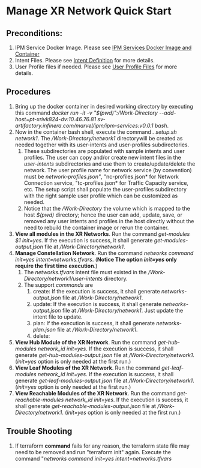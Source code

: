 # Manage XR Network Quick Start
## Preconditions:
1. IPM Service Docker Image. Please see [IPM Services Docker Image and Container](https://bitbucket.infinera.com/projects/MAR/repos/terraform-provider-ipm/browse/IPM%20Services%20Docker%20Image%20and%20Container.md)
2. Intent Files. Please see [Intent Definition](https://github.com/infinera/terraform-ipm-modules/blob/master/network-service/Intent.md) for more details.
3. User Profile files if needed. Please see [User Profile Files](https://github.com/infinera/terraform-ipm-modules/blob/master/network-service/Profiles.md) for  more details.

## Procedures
1. Bring up the docker container in desired working directory by executing this command *docker run -it -v "$(pwd)":/Work-Directory --add-host=pt-xrivk824-dv:10.46.76.81 sv-artifactory.infinera.com/marvel/ipm/ipm-services:v0.0.1 bash*. 
2. Now in the container bash shell, execute the command *. setup.sh network1*. The */Work-Directory/network1* directorywill be created as needed together with its user-intents and user-profiles subdirectories. 
   1. These subdirectories are populated with sample intents and user profiles. The user can copy and/or create new intent files in the *user-intents* subdirectories and use them to create/update/delete the network. The user profile name for network service (by convention) must be *network-profiles.json"*, "nc-profiles.json* for Network Connection service, "tc-profiles.json* for Traffic Capacity service, etc. The setup script shall populate the user-profiles subdirectory with the right sample user profile which can be customized as needed. 
   2. Notice that the */Work-Directory* the volume which is mapped to the host *$(pwd)* directory; hence the user can add, update, save, or removed any user intents and profiles in the host directly without the need to rebuild the container image or rerun the container.
3. **View all modules in the XR Networks**. Run the command *get-modules $1 init=yes*. If the execution is success, it shall generate *get-modules-output.json* file at */Work-Directory/network1*.
4. **Manage Constellation Network**. Run the command *networks command init=yes intent=networks.tfvars*. (**Notice The option *init=yes* only require the first time execution**.) 
   1. The *networks.tfvars* intent file must existed in the */Work-Directory/network1/user-intents* directory. 
   2. The support *commands* are
      1. create: If the execution is success, it shall generate *networks-output.json* file at */Work-Directory/network1*.
      2. update: If the execution is success, it shall generate *networks-output.json* file at */Work-Directory/network1*. Just update the intent file to update.
      3. plan: If the execution is success, it shall generate *networks-plan.json* file at */Work-Directory/network1*.
      4. delete: 
5. **View Hub Module of the XR Network**. Run the command *get-hub-modules network_id init=yes*. If the execution is success, it shall generate *get-hub-modules-output.json* file at */Work-Directory/network1*. (*init=yes* option is only needed at the first run.)
6. **View Leaf Modules of the XR Network**. Run the command *get-leaf-modules network_id init=yes*. If the execution is success, it shall generate *get-leaf-modules-output.json* file at */Work-Directory/network1*. (*init=yes* option is only needed at the first run.)
8. **View Reachable Modules of the XR Network**. Run the command *get-reachable-modules network_id init=yes*. If the execution is success, it shall generate *get-reachable-modules-output.json* file at */Work-Directory/network1*. (*init=yes* option is only needed at the first run.)

## Trouble Shooting
1. If terraform **command** fails for any reason, the terraform state file may need to be removed and run "terraform init" again. Execute the command "*networks command init=yes intent=networks.tfvars*
